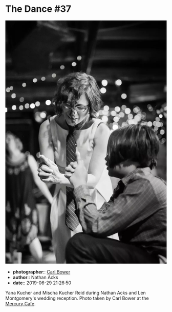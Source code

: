 # The Dance \#37

![Yana Kucher and Mischa Kucher Reid](assets/2019-06-29-set-4-the-dance-37.webp)

* **photographer**:: [Carl Bower](https://carlbowerphotos.com)
* **author**:: Nathan Acks
* **date**:: 2019-06-29 21:26:50

Yana Kucher and Mischa Kucher Reid during Nathan Acks and Len Montgomery's wedding reception. Photo taken by Carl Bower at the [Mercury Cafe](http://mercurycafe.com).
